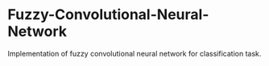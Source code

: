 # Fuzzy-Convolutional-Neural-Network
Implementation of fuzzy convolutional neural network for classification task.

